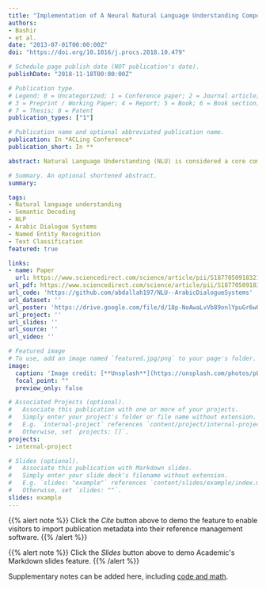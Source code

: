 ```yaml
---
title: "Implementation of A Neural Natural Language Understanding Component for Arabic Dialogue Systems"
authors:
- Bashir
- et al.
date: "2013-07-01T00:00:00Z"
doi: "https://doi.org/10.1016/j.procs.2018.10.479"

# Schedule page publish date (NOT publication's date).
publishDate: "2018-11-18T00:00:00Z"

# Publication type.
# Legend: 0 = Uncategorized; 1 = Conference paper; 2 = Journal article;
# 3 = Preprint / Working Paper; 4 = Report; 5 = Book; 6 = Book section;
# 7 = Thesis; 8 = Patent
publication_types: ["1"]

# Publication name and optional abbreviated publication name.
publication: In *ACLing Conference*
publication_short: In **

abstract: Natural Language Understanding (NLU) is considered a core component in implementing dialogue systems. NLU has been greatly enhanced by deep learning techniques such as word embeddings and deep neural network architectures, but current NLP methods for Arabic language dialogue action classification or semantic decoding is mostly based on handcrafted rule-based systems and methods that use feature engineering, but without the benefit of any form of distributed representation of words. This paper presents an approach to use deep learning techniques for text classification and Named Entity Recognition for the domain of home automation in Arabic. To this end, we present an NLU module that can further be integrated with Automatic Speech Recognition (ASR), a Dialogue Manager (DM) and a Natural Language Generator (NLG) module to build a fully working dialogue system. The paper further describes our process of collecting and annotating the data, structuring the intent classifier and entity extractor models, and finally the evaluation of these methods on different benchmarks.

# Summary. An optional shortened abstract.
summary: 

tags:
- Natural language understanding
- Semantic Decoding
- NLP
- Arabic Dialogue Systems
- Named Entity Recognition
- Text Classification
featured: true

links:
- name: Paper
  url: https://www.sciencedirect.com/science/article/pii/S1877050918321835
url_pdf: https://www.sciencedirect.com/science/article/pii/S1877050918321835
url_code: 'https://github.com/abdallah197/NLU--ArabicDialogueSystems'
url_dataset: ''
url_poster: 'https://drive.google.com/file/d/18p-NoAwaLvVb89onlYpuGr6w8sJ6RgP_/view?usp=sharing'
url_project: ''
url_slides: ''
url_source: ''
url_video: ''

# Featured image
# To use, add an image named `featured.jpg/png` to your page's folder. 
image:
  caption: 'Image credit: [**Unsplash**](https://unsplash.com/photos/pLCdAaMFLTE)'
  focal_point: ""
  preview_only: false

# Associated Projects (optional).
#   Associate this publication with one or more of your projects.
#   Simply enter your project's folder or file name without extension.
#   E.g. `internal-project` references `content/project/internal-project/index.md`.
#   Otherwise, set `projects: []`.
projects:
- internal-project

# Slides (optional).
#   Associate this publication with Markdown slides.
#   Simply enter your slide deck's filename without extension.
#   E.g. `slides: "example"` references `content/slides/example/index.md`.
#   Otherwise, set `slides: ""`.
slides: example
---
```


{{% alert note %}}
Click the *Cite* button above to demo the feature to enable visitors to import publication metadata into their reference management software.
{{% /alert %}}

{{% alert note %}}
Click the *Slides* button above to demo Academic's Markdown slides feature.
{{% /alert %}}

Supplementary notes can be added here, including [code and math](https://sourcethemes.com/academic/docs/writing-markdown-latex/).

